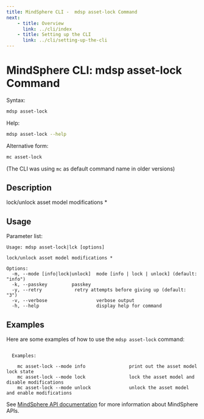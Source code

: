 ```yaml
---
title: MindSphere CLI -  mdsp asset-lock Command
next:
    - title: Overview
      link: ../cli/index
    - title: Setting up the CLI
      link: ../cli/setting-up-the-cli
---
```


# MindSphere CLI: mdsp asset-lock Command

Syntax:

```bash
mdsp asset-lock
```

Help:

```bash
mdsp asset-lock --help
```

Alternative form:

```bash
mc asset-lock
```

(The CLI was using `mc` as default command name in older versions)

## Description

lock/unlock asset model modifications *

## Usage

Parameter list:

```text
Usage: mdsp asset-lock|lck [options]

lock/unlock asset model modifications *

Options:
  -m, --mode [info|lock|unlock]  mode [info | lock | unlock] (default: "info")
  -k, --passkey         passkey
  -y, --retry            retry attempts before giving up (default: "3")
  -v, --verbose                  verbose output
  -h, --help                     display help for command

```

## Examples

Here are some examples of how to use the `mdsp asset-lock` command:

```text

  Examples:

    mc asset-lock --mode info 				 print out the asset model lock state
    mc asset-lock --mode lock 				 lock the asset model and disable modifications
    mc asset-lock --mode unlock 			 unlock the asset model and enable modifications

```

See [MindSphere API documentation](https://documentation.mindsphere.io/MindSphere/apis/index.html) for more information about MindSphere APIs.
